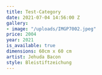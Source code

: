 ```yaml
---
title: Test-Category
date: 2021-07-04 14:56:00 Z
gallery:
- image: "/uploads/IMGP7002.jpeg"
price: 2004
year: 2021
is_available: true
dimensions: 60cm x 60 cm
artist: Jehuda Bacon
style: Bleistiftzeichung
---
```


